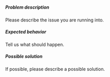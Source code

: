 ##### Problem description
Please describe the issue you are running into.

##### Expected behavior
Tell us what should happen.

##### Possible solution
If possible, please describe a possible solution.
